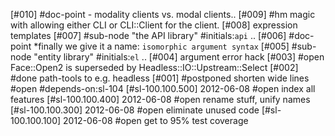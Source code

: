 [#010]       #doc-point - modality clients vs. modal clients..
[#009] #hm   magic with allowing either CLI or CLI::Client for the client.
[#008]       expression templates
[#007]       #sub-node "the API library" #initials:`api` ..
[#006]       #doc-point *finally we give it a name:
               `isomorphic argument syntax`
[#005]       #sub-node "entity library" #initials:`el` ..
[#004]       argument error hack
[#003] #open Face::Open2 is superseded by Headless::IO::Upstream::Select
[#002]       #done path-tools to e.g. headless
[#001]       #postponed shorten wide lines #open #depends-on:sl-104
[#sl-100.100.500] 2012-06-08 #open index all features
[#sl-100.100.400] 2012-06-08 #open rename stuff, unify names
[#sl-100.100.300] 2012-06-08 #open eliminate unused code
[#sl-100.100.100] 2012-06-08 #open get to 95% test coverage
